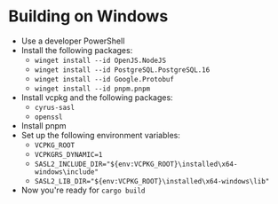 # Building on Windows
- Use a developer PowerShell
- Install the following packages:
  - `winget install --id OpenJS.NodeJS`
  - `winget install --id PostgreSQL.PostgreSQL.16`
  - `winget install --id Google.Protobuf`
  - `winget install --id pnpm.pnpm`
- Install vcpkg and the following packages:
  - `cyrus-sasl`
  - `openssl`
- Install pnpm
- Set up the following environment variables:
  - `VCPKG_ROOT`
  - `VCPKGRS_DYNAMIC=1`
  - `SASL2_INCLUDE_DIR="${env:VCPKG_ROOT}\installed\x64-windows\include"`
  - `SASL2_LIB_DIR="${env:VCPKG_ROOT}\installed\x64-windows\lib"`
- Now you're ready for `cargo build`
